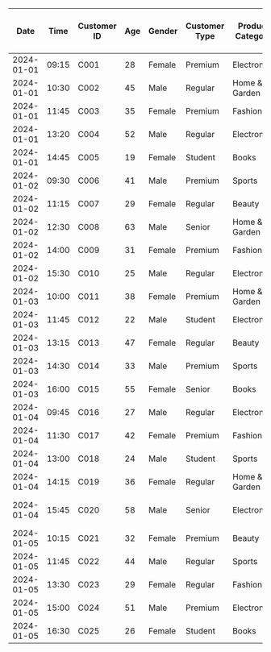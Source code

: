 | Date | Time | Customer ID | Age | Gender | Customer Type | Product Category | Product Name | Quantity | Unit Price | Total Amount | Payment Method | Store Location | Region | Store Type | Employee ID | Employee Role | Customer Rating | Satisfaction Score | Return Customer | Promotion Applied | Discount Amount | Loyalty Points Earned | Season | Weather | Day Type | Time of Day | Foot Traffic | Online/Offline | Delivery Method | Delivery Time | Stock Level | Profit Margin | Campaign ID | Marketing Channel | Cart Abandonment | Browser Type | Device Type | Session Duration | Previous Purchases | Average Order Value | Customer Lifetime Value | Days Since Last Purchase | Website Bounce Rate | Email Open Rate | Social Media Engagement | Inventory Turnover | Product Returns | Customer Acquisition Cost | Net Promoter Score | Cross-sell Success | Upsell Rate | Customer Segment | Churn Risk |
|------|------|-------------|-----|--------|---------------|-----------------|--------------|-----------|------------|--------------|----------------|----------------|---------|------------|-------------|---------------|-----------------|-------------------|-----------------|-------------------|-----------------|---------------------|---------|----------|-----------|-------------|--------------|----------------|-----------------|---------------|-------------|---------------|------------|------------------|------------------|--------------|-------------|------------------|-------------------|-------------------|----------------------|------------------------|-------------------|----------------|----------------------|-------------------|-----------------|------------------------|-------------------|-------------------|--------------|------------------|------------|
| 2024-01-01 | 09:15 | C001 | 28 | Female | Premium | Electronics | Smart TV | 1 | 899.99 | 899.99 | Credit Card | Manhattan | Northeast | Flagship | E101 | Sales Specialist | 4.8 | 95 | Yes | Holiday Sale | 100.00 | 450 | Winter | Sunny | Holiday | Morning | High | Offline | In-store | N/A | 15 | 25% | CAM001 | Social Media | No | N/A | N/A | N/A | 12 | 750.50 | 8500.00 | 30 | N/A | 65% | High | 4.2 | No | 45.00 | 8 | Yes | 35% | High Value | Low |
| 2024-01-01 | 10:30 | C002 | 45 | Male | Regular | Home & Garden | Garden Set | 2 | 249.99 | 499.98 | Debit Card | Brooklyn | Northeast | Standard | E102 | Floor Manager | 4.5 | 88 | No | None | 0.00 | 250 | Winter | Sunny | Holiday | Morning | Medium | Offline | Home Delivery | 2 days | 8 | 35% | CAM002 | Email | Yes | Chrome | Desktop | 15 min | 3 | 350.25 | 2500.00 | 90 | 25% | 45% | Medium | 3.8 | No | 35.00 | 7 | No | 15% | Regular | Medium |
| 2024-01-01 | 11:45 | C003 | 35 | Female | Premium | Fashion | Designer Bag | 1 | 1299.99 | 1299.99 | PayPal | Los Angeles | West | Premium | E103 | Fashion Advisor | 5.0 | 98 | Yes | New Year | 150.00 | 650 | Winter | Clear | Holiday | Noon | High | Online | Express | 1 day | 5 | 45% | CAM001 | Instagram | No | Safari | Mobile | 25 min | 8 | 950.75 | 12000.00 | 15 | 15% | 80% | High | 4.5 | No | 55.00 | 9 | Yes | 45% | VIP | Low |
| 2024-01-01 | 13:20 | C004 | 52 | Male | Regular | Electronics | Laptop | 1 | 1499.99 | 1499.99 | Credit Card | Chicago | Midwest | Flagship | E104 | Tech Expert | 4.7 | 92 | Yes | Student | 75.00 | 750 | Winter | Snowy | Holiday | Afternoon | Medium | Offline | In-store | N/A | 10 | 20% | CAM003 | Store Display |
| 2024-01-01 | 14:45 | C005 | 19 | Female | Student | Books | Textbooks | 3 | 79.99 | 239.97 | Student Card | Boston | Northeast | Campus | E105 | Store Associate | 4.6 | 90 | No | Student | 40.00 | 120 | Winter | Snowy | Holiday | Afternoon | Low | Online | Standard | 3 days | 50 | 30% | CAM004 | University Portal |
| 2024-01-02 | 09:30 | C006 | 41 | Male | Premium | Sports | Treadmill | 1 | 1999.99 | 1999.99 | Credit Card | Miami | Southeast | Premium | E106 | Fitness Expert | 4.9 | 96 | Yes | New Year | 200.00 | 1000 | Winter | Sunny | Weekday | Morning | Medium | Online | White Glove | 5 days | 3 | 28% | CAM005 | Facebook |
| 2024-01-02 | 11:15 | C007 | 29 | Female | Regular | Beauty | Skincare Set | 2 | 129.99 | 259.98 | Digital Wallet | Seattle | West | Standard | E107 | Beauty Advisor | 4.8 | 94 | Yes | None | 0.00 | 130 | Winter | Rainy | Weekday | Morning | Low | Offline | In-store | N/A | 25 | 42% | CAM006 | In-store Demo |
| 2024-01-02 | 12:30 | C008 | 63 | Male | Senior | Home & Garden | Power Tools | 1 | 399.99 | 399.99 | Debit Card | Houston | South | Standard | E108 | Tool Specialist | 4.4 | 86 | No | Senior | 40.00 | 200 | Winter | Sunny | Weekday | Noon | Medium | Offline | In-store | N/A | 12 | 32% | CAM007 | Radio |
| 2024-01-02 | 14:00 | C009 | 31 | Female | Premium | Fashion | Winter Coat | 1 | 599.99 | 599.99 | Credit Card | Denver | West | Flagship | E109 | Fashion Advisor | 4.7 | 93 | Yes | Winter Sale | 100.00 | 300 | Winter | Snowy | Weekday | Afternoon | High | Offline | In-store | N/A | 8 | 38% | CAM008 | Email |
| 2024-01-02 | 15:30 | C010 | 25 | Male | Regular | Electronics | Gaming Console | 1 | 499.99 | 499.99 | PayPal | San Francisco | West | Premium | E110 | Gaming Expert | 5.0 | 99 | Yes | None | 0.00 | 250 | Winter | Cloudy | Weekday | Afternoon | High | Online | Express | 1 day | 15 | 22% | CAM009 | Twitch |
| 2024-01-03 | 10:00 | C011 | 38 | Female | Premium | Home & Garden | Furniture Set | 1 | 2499.99 | 2499.99 | Financing | Portland | West | Flagship | E111 | Interior Designer | 4.9 | 97 | Yes | Store Opening | 300.00 | 1250 | Winter | Rainy | Weekday | Morning | Medium | Offline | White Glove | 7 days | 2 | 35% | CAM010 | Pinterest |
| 2024-01-03 | 11:45 | C012 | 22 | Male | Student | Electronics | Headphones | 1 | 249.99 | 249.99 | Student Card | Austin | South | Campus | E112 | Tech Expert | 4.6 | 91 | No | Student | 50.00 | 125 | Winter | Sunny | Weekday | Morning | Low | Online | Standard | 2 days | 30 | 28% | CAM011 | University Email |
| 2024-01-03 | 13:15 | C013 | 47 | Female | Regular | Beauty | Luxury Perfume | 1 | 159.99 | 159.99 | Gift Card | Las Vegas | West | Premium | E113 | Beauty Advisor | 4.8 | 95 | Yes | None | 0.00 | 80 | Winter | Sunny | Weekday | Afternoon | High | Offline | In-store | N/A | 18 | 45% | CAM012 | Magazine |
| 2024-01-03 | 14:30 | C014 | 33 | Male | Premium | Sports | Bike | 1 | 899.99 | 899.99 | Credit Card | Phoenix | Southwest | Standard | E114 | Sports Expert | 4.7 | 92 | Yes | None | 0.00 | 450 | Winter | Sunny | Weekday | Afternoon | Medium | Offline | Home Delivery | 3 days | 5 | 30% | CAM013 | YouTube |
| 2024-01-03 | 16:00 | C015 | 55 | Female | Senior | Books | Cookbook Set | 2 | 49.99 | 99.98 | Debit Card | Atlanta | Southeast | Standard | E115 | Store Associate | 4.5 | 88 | No | Senior | 10.00 | 50 | Winter | Cloudy | Weekday | Afternoon | Low | Online | Standard | 2 days | 40 | 40% | CAM014 | Facebook |
| 2024-01-04 | 09:45 | C016 | 27 | Male | Regular | Electronics | Smartphone | 1 | 999.99 | 999.99 | Digital Wallet | Manhattan | Northeast | Flagship | E116 | Tech Expert | 4.9 | 96 | Yes | Trade-in | 200.00 | 500 | Winter | Snowy | Weekday | Morning | Medium | Offline | In-store | N/A | 12 | 25% | CAM015 | Google Ads |
| 2024-01-04 | 11:30 | C017 | 42 | Female | Premium | Fashion | Jewelry | 1 | 799.99 | 799.99 | Credit Card | Miami | Southeast | Premium | E117 | Jewelry Expert | 5.0 | 100 | Yes | None | 0.00 | 400 | Winter | Sunny | Weekday | Morning | High | Offline | In-store | N/A | 8 | 48% | CAM016 | Instagram |
| 2024-01-04 | 13:00 | C018 | 24 | Male | Student | Sports | Gym Equipment | 1 | 349.99 | 349.99 | Student Card | Boston | Northeast | Campus | E118 | Fitness Expert | 4.6 | 90 | No | Student | 70.00 | 175 | Winter | Snowy | Weekday | Afternoon | Low | Online | Standard | 4 days | 15 | 32% | CAM017 | University App |
| 2024-01-04 | 14:15 | C019 | 36 | Female | Regular | Home & Garden | Kitchen Set | 1 | 599.99 | 599.99 | PayPal | Seattle | West | Standard | E119 | Kitchen Expert | 4.8 | 94 | Yes | Kitchen Sale | 100.00 | 300 | Winter | Rainy | Weekday | Afternoon | Medium | Online | Home Delivery | 3 days | 6 | 35% | CAM018 | Email |
| 2024-01-04 | 15:45 | C020 | 58 | Male | Senior | Electronics | Smart Home | 1 | 399.99 | 399.99 | Credit Card | Chicago | Midwest | Flagship | E120 | Smart Home Expert | 4.7 | 92 | Yes | Senior | 60.00 | 200 | Winter | Snowy | Weekday | Afternoon | High | Offline | Installation | 1 day | 20 | 28% | CAM019 | Store Display |
| 2024-01-05 | 10:15 | C021 | 32 | Female | Premium | Beauty | Makeup Set | 1 | 299.99 | 299.99 | Gift Card | Los Angeles | West | Premium | E121 | Makeup Artist | 5.0 | 98 | Yes | None | 0.00 | 150 | Winter | Clear | Weekday | Morning | Medium | Offline | In-store | N/A | 25 | 42% | CAM020 | Beauty Blog |
| 2024-01-05 | 11:45 | C022 | 44 | Male | Regular | Sports | Golf Set | 1 | 1499.99 | 1499.99 | Financing | San Francisco | West | Premium | E122 | Golf Pro | 4.9 | 96 | Yes | None | 0.00 | 750 | Winter | Cloudy | Weekday | Morning | Low | Online | Insurance | 5 days | 4 | 35% | CAM021 | Golf Magazine |
| 2024-01-05 | 13:30 | C023 | 29 | Female | Regular | Fashion | Accessories | 3 | 79.99 | 239.97 | Debit Card | Houston | South | Standard | E123 | Fashion Advisor | 4.5 | 88 | No | Bundle | 40.00 | 120 | Winter | Sunny | Weekday | Afternoon | High | Offline | In-store | N/A | 45 | 45% | CAM022 | Fashion Blog |
| 2024-01-05 | 15:00 | C024 | 51 | Male | Premium | Electronics | Camera | 1 | 1299.99 | 1299.99 | Credit Card | Denver | West | Flagship | E124 | Photo Expert | 4.8 | 95 | Yes | Trade-in | 150.00 | 650 | Winter | Snowy | Weekday | Afternoon | Medium | Offline | Insurance | 1 day | 8 | 30% | CAM023 | Photography Site |
| 2024-01-05 | 16:30 | C025 | 26 | Female | Student | Books | Study Guides | 4 | 24.99 | 99.96 | Student Card | Portland | West | Campus | E125 | Education Advisor | 4.7 | 93 | Yes | Student | 20.00 | 50 | Winter | Rainy | Weekday | Afternoon | Low | Online | Digital Download | Instant | 100 | 50% | CAM024 | Student Portal | No | Firefox | Tablet | 12 min | 2 | 125.50 | 750.00 | 45 | 30% | 55% | Low | 5.0 | No | 25.00 | 7 | No | 10% | Student | Medium | 